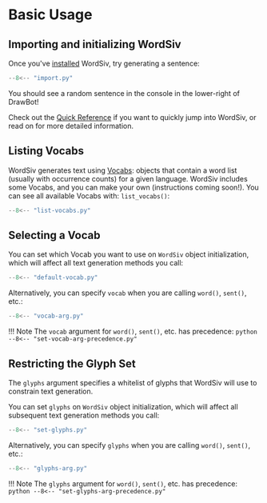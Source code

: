 # Basic Usage

## Importing and initializing WordSiv

Once you've [installed](../index.md#installation) WordSiv, try generating a
sentence:
```python
--8<-- "import.py"
```

You should see a random sentence in the console in the lower-right of DrawBot!

Check out the [Quick Reference](../../examples/quick-reference) if you want to
quickly jump into WordSiv, or read on for more detailed information.

## Listing Vocabs

WordSiv generates text using [Vocabs](../../api-reference/#wordsiv.Vocab):
objects that contain a word list (usually with occurrence counts) for a given
language. WordSiv includes some Vocabs, and you can make your own (instructions
coming soon!). You can see all available Vocabs with: `list_vocabs()`:

```python
--8<-- "list-vocabs.py"
```

## Selecting a Vocab

You can set which Vocab you want to use on `WordSiv` object initialization,
which will affect all text generation methods you call:
```python
--8<-- "default-vocab.py"
```

Alternatively, you can specify `vocab` when you are calling `word()`, `sent()`,
etc.:
```python
--8<-- "vocab-arg.py"
```

!!! Note
    The `vocab` argument for `word()`, `sent()`, etc. has precedence:
    ```python
    --8<-- "set-vocab-arg-precedence.py"
    ```

## Restricting the Glyph Set

The `glyphs` argument specifies a whitelist of glyphs that WordSiv will use to
constrain text generation.

You can set `glyphs` on `WordSiv` object initialization, which will affect all
subsequent text generation methods you call:
```python
--8<-- "set-glyphs.py"
```

Alternatively, you can specify `glyphs` when you are calling `word()`, `sent()`,
etc.:
```python
--8<-- "glyphs-arg.py"
```

!!! Note
    The `glyphs` argument for `word()`, `sent()`, etc. has precedence:
    ```python
    --8<-- "set-glyphs-arg-precedence.py"
    ```
